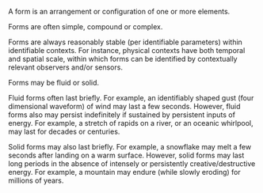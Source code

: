 A form is an arrangement or configuration of one or more elements.

Forms are often simple, compound or complex.

Forms are always reasonably stable (per identifiable parameters) within identifiable contexts.  For instance, physical contexts have both temporal and spatial scale, within which forms can be identified by contextually relevant observers and/or sensors.  

Forms may be fluid or solid.  

Fluid forms often last briefly.  For example, an identifiably shaped gust (four dimensional waveform) of wind may last a few seconds.  However, fluid forms also may persist indefinitely if sustained by persistent inputs of energy.  For example, a stretch of rapids on a river, or an oceanic whirlpool, may last for decades or centuries.  

Solid forms may also last briefly.  For example, a snowflake may melt a few seconds after landing on a warm surface.  However, solid forms may last long periods in the absence of intensely or persistently creative/destructive energy.  For example, a mountain may endure (while slowly eroding) for millions of years.   
